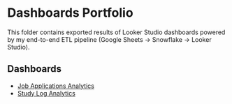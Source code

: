 # Dashboards Portfolio

This folder contains exported results of Looker Studio dashboards powered by my end-to-end ETL pipeline (Google Sheets → Snowflake → Looker Studio).

## Dashboards
- [Job Applications Analytics](job_applications/README.md)
- [Study Log Analytics](study_log/README.md)
